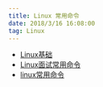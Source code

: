 ```yaml
---
title: Linux 常用命令
date: 2018/3/16 16:08:00 
tag: Linux
---
```


*   [Linux基础](http://linuxtools-rst.readthedocs.io/zh_CN/latest/base/index.html)
*   [Linux面试常用命令](http://blog.csdn.net/a724888/article/details/68937153)
*   [linux常用命令](http://blog.csdn.net/wuxinliulei/article/details/9158101)
